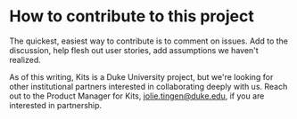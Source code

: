 # How to contribute to this project

The quickest, easiest way to contribute is to comment on issues. Add to the discussion, help flesh out user stories, add assumptions we haven't realized.

As of this writing, Kits is a Duke University project, but we're looking for other institutional partners interested in collaborating deeply with us. Reach out to the Product Manager for Kits, jolie.tingen@duke.edu, if you are interested in partnership.

